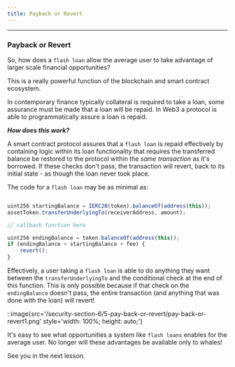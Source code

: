 ```yaml
---
title: Payback or Revert
---
```


---

### Payback or Revert

So, how does a `flash loan` allow the average user to take advantage of larger scale financial opportunities?

This is a really powerful function of the blockchain and smart contract ecosystem.

In contemporary finance typically collateral is required to take a loan, some assurance must be made that a loan will be repaid. In Web3 a protocol is able to programmatically assure a loan is repaid.

**_How does this work?_**

A smart contract protocol assures that a `flash loan` is repaid effectively by containing logic within its loan functionality that requires the transferred balance be restored to the protocol within the _same transaction_ as it's borrowed. If these checks don't pass, the transaction will revert, back to its initial state - as though the loan never took place.

The code for a `flash loan` may be as minimal as:

```js

uint256 startingBalance = IERC20(token).balanceOf(address(this));
assetToken.transferUnderlyingTo(receiverAddress, amount);

// callback function here

uint256 endingBalance = token.balanceOf(address(this));
if (endingBalance < startingBalance + fee) {
    revert();
}

```

Effectively, a user taking a `flash loan` is able to do anything they want between the `transferUnderlyingTo` and the conditional check at the end of this function. This is only possible because if that check on the `endingBalance` doesn't pass, the entire transaction (and anything that was done with the loan) will revert!

::image{src='/security-section-6/5-pay-back-or-revert/pay-back-or-revert1.png' style='width: 100%; height: auto;'}

It's easy to see what opportunities a system like `flash loans` enables for the average user. No longer will these advantages be available only to whales!

See you in the next lesson.
